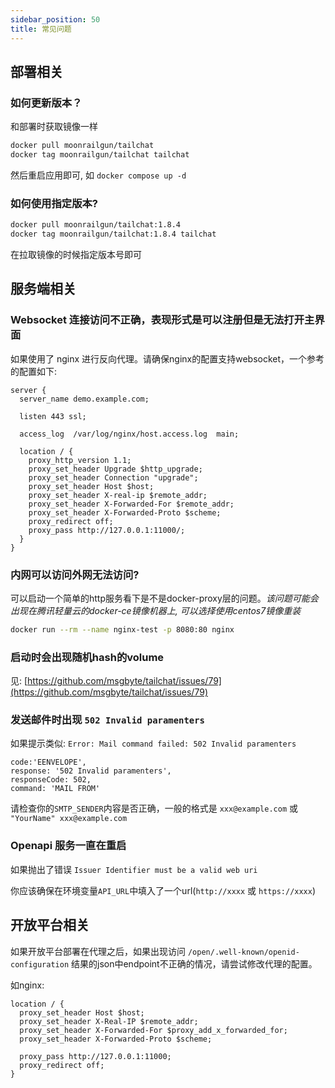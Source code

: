 ```yaml
---
sidebar_position: 50
title: 常见问题
---
```


## 部署相关

### 如何更新版本？

和部署时获取镜像一样

```bash
docker pull moonrailgun/tailchat
docker tag moonrailgun/tailchat tailchat
```

然后重启应用即可, 如 `docker compose up -d`

### 如何使用指定版本?

```bash
docker pull moonrailgun/tailchat:1.8.4
docker tag moonrailgun/tailchat:1.8.4 tailchat
```

在拉取镜像的时候指定版本号即可

## 服务端相关

### Websocket 连接访问不正确，表现形式是可以注册但是无法打开主界面

如果使用了 nginx 进行反向代理。请确保nginx的配置支持websocket，一个参考的配置如下:

```
server {
  server_name demo.example.com;

  listen 443 ssl;

  access_log  /var/log/nginx/host.access.log  main;

  location / {
    proxy_http_version 1.1;
    proxy_set_header Upgrade $http_upgrade;
    proxy_set_header Connection "upgrade";
    proxy_set_header Host $host;
    proxy_set_header X-real-ip $remote_addr;
    proxy_set_header X-Forwarded-For $remote_addr;
    proxy_set_header X-Forwarded-Proto $scheme;
    proxy_redirect off;
    proxy_pass http://127.0.0.1:11000/;
  }
}
```

### 内网可以访问外网无法访问?

可以启动一个简单的http服务看下是不是docker-proxy层的问题。*该问题可能会出现在腾讯轻量云的docker-ce镜像机器上, 可以选择使用centos7镜像重装*

```bash
docker run --rm --name nginx-test -p 8080:80 nginx
```

### 启动时会出现随机hash的volume

见: [https://github.com/msgbyte/tailchat/issues/79](https://github.com/msgbyte/tailchat/issues/79)

### 发送邮件时出现 `502 Invalid paramenters`

如果提示类似: `Error: Mail command failed: 502 Invalid paramenters`

```
code:'EENVELOPE',
response: '502 Invalid paramenters',
responseCode: 502,
command: 'MAIL FROM'
```

请检查你的`SMTP_SENDER`内容是否正确，一般的格式是 `xxx@example.com` 或 `"YourName" xxx@example.com`

### Openapi 服务一直在重启

如果抛出了错误 `Issuer Identifier must be a valid web uri`

你应该确保在环境变量`API_URL`中填入了一个url(`http://xxxx` 或 `https://xxxx`)

## 开放平台相关

如果开放平台部署在代理之后，如果出现访问 `/open/.well-known/openid-configuration` 结果的json中endpoint不正确的情况，请尝试修改代理的配置。

如nginx:

```
location / {
  proxy_set_header Host $host;
  proxy_set_header X-Real-IP $remote_addr;
  proxy_set_header X-Forwarded-For $proxy_add_x_forwarded_for;
  proxy_set_header X-Forwarded-Proto $scheme;

  proxy_pass http://127.0.0.1:11000;
  proxy_redirect off;
}
```

